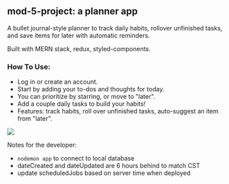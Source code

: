 ## mod-5-project: a planner app

A bullet journal-style planner to track daily habits, rollover unfinished tasks, and save items for later with automatic reminders.

Built with MERN stack, redux, styled-components.

### How To Use:
* Log in or create an account.
* Start by adding your to-dos and thoughts for today.
* You can prioritize by starring, or move to "later".
* Add a couple daily tasks to build your habits!
* Features: track habits, roll over unfinished tasks, auto-suggest an item from "later".

![](planner-gif.gif)

Notes for the developer:
* `nodemon app` to connect to local database
* dateCreated and dateUpdated are 6 hours behind to match CST
* update scheduledJobs based on server time when deployed
